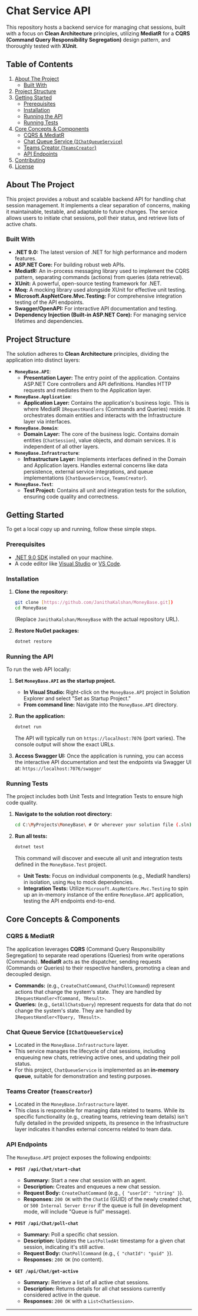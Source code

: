 # Chat Service API

This repository hosts a backend service for managing chat sessions, built with a focus on **Clean Architecture** principles, utilizing **MediatR** for a **CQRS (Command Query Responsibility Segregation)** design pattern, and thoroughly tested with **XUnit**.

## Table of Contents

1.  [About The Project](#about-the-project)
    * [Built With](#built-with)
2.  [Project Structure](#project-structure)
3.  [Getting Started](#getting-started)
    * [Prerequisites](#prerequisites)
    * [Installation](#installation)
    * [Running the API](#running-the-api)
    * [Running Tests](#running-tests)
4.  [Core Concepts & Components](#core-concepts--components)
    * [CQRS & MediatR](#cqrs--mediatr)
    * [Chat Queue Service (`IChatQueueService`)](#chat-queue-service-ichatqueueservice)
    * [Teams Creator (`TeamsCreator`)](#teams-creator-teamscreator)
    * [API Endpoints](#api-endpoints)
5.  [Contributing](#contributing)
6.  [License](#license)

## About The Project

This project provides a robust and scalable backend API for handling chat session management. It implements a clear separation of concerns, making it maintainable, testable, and adaptable to future changes. The service allows users to initiate chat sessions, poll their status, and retrieve lists of active chats.

### Built With

* **.NET 9.0:** The latest version of .NET for high performance and modern features.
* **ASP.NET Core:** For building robust web APIs.
* **MediatR:** An in-process messaging library used to implement the CQRS pattern, separating commands (actions) from queries (data retrieval).
* **XUnit:** A powerful, open-source testing framework for .NET.
* **Moq:** A mocking library used alongside XUnit for effective unit testing.
* **Microsoft.AspNetCore.Mvc.Testing:** For comprehensive integration testing of the API endpoints.
* **Swagger/OpenAPI:** For interactive API documentation and testing.
* **Dependency Injection (Built-in ASP.NET Core):** For managing service lifetimes and dependencies.

## Project Structure

The solution adheres to **Clean Architecture** principles, dividing the application into distinct layers:

* **`MoneyBase.API`**:
    * **Presentation Layer:** The entry point of the application. Contains ASP.NET Core controllers and API definitions. Handles HTTP requests and mediates them to the Application layer.
* **`MoneyBase.Application`**:
    * **Application Layer:** Contains the application's business logic. This is where MediatR `IRequestHandlers` (Commands and Queries) reside. It orchestrates domain entities and interacts with the Infrastructure layer via interfaces.
* **`MoneyBase.Domain`**:
    * **Domain Layer:** The core of the business logic. Contains domain entities (`ChatSession`), value objects, and domain services. It is independent of all other layers.
* **`MoneyBase.Infrastructure`**:
    * **Infrastructure Layer:** Implements interfaces defined in the Domain and Application layers. Handles external concerns like data persistence, external service integrations, and queue implementations (`ChatQueueService`, `TeamsCreator`).
* **`MoneyBase.Test`**:
    * **Test Project:** Contains all unit and integration tests for the solution, ensuring code quality and correctness.

## Getting Started

To get a local copy up and running, follow these simple steps.

### Prerequisites

* [.NET 9.0 SDK](https://dotnet.microsoft.com/download/dotnet/9.0) installed on your machine.
* A code editor like [Visual Studio](https://visualstudio.microsoft.com/downloads/) or [VS Code](https://code.visualstudio.com/).

### Installation

1.  **Clone the repository:**
    ```bash
    git clone [https://github.com/JanithaKalshan/MoneyBase.git])
    cd MoneyBase
    ```
    (Replace `JanithaKalshan/MoneyBase` with the actual repository URL).

2.  **Restore NuGet packages:**
    ```bash
    dotnet restore
    ```

### Running the API

To run the web API locally:

1.  **Set `MoneyBase.API` as the startup project.**
    * **In Visual Studio:** Right-click on the `MoneyBase.API` project in Solution Explorer and select "Set as Startup Project."
    * **From command line:** Navigate into the `MoneyBase.API` directory.

2.  **Run the application:**
    ```bash
    dotnet run
    ```
    The API will typically run on `https://localhost:7076` (port varies). The console output will show the exact URLs.

3.  **Access Swagger UI:** Once the application is running, you can access the interactive API documentation and test the endpoints via Swagger UI at:
    `https://localhost:7076/swagger` 
### Running Tests

The project includes both Unit Tests and Integration Tests to ensure high code quality.

1.  **Navigate to the solution root directory:**
    ```bash
    cd C:\MyProjects\MoneyBase\ # Or wherever your solution file (.sln) is located
    ```

2.  **Run all tests:**
    ```bash
    dotnet test
    ```
    This command will discover and execute all unit and integration tests defined in the `MoneyBase.Test` project.

    * **Unit Tests:** Focus on individual components (e.g., MediatR handlers) in isolation, using `Moq` to mock dependencies.
    * **Integration Tests:** Utilize `Microsoft.AspNetCore.Mvc.Testing` to spin up an in-memory instance of the entire `MoneyBase.API` application, testing the API endpoints end-to-end.

## Core Concepts & Components

### CQRS & MediatR

The application leverages **CQRS** (Command Query Responsibility Segregation) to separate read operations (Queries) from write operations (Commands). **MediatR** acts as the dispatcher, sending requests (Commands or Queries) to their respective handlers, promoting a clean and decoupled design.

* **Commands:** (e.g., `CreateChatCommand`, `ChatPollCommand`) represent actions that change the system's state. They are handled by `IRequestHandler<TCommand, TResult>`.
* **Queries:** (e.g., `GetAllChatsQuery`) represent requests for data that do not change the system's state. They are handled by `IRequestHandler<TQuery, TResult>`.

### Chat Queue Service (`IChatQueueService`)

* Located in the `MoneyBase.Infrastructure` layer.
* This service manages the lifecycle of chat sessions, including enqueuing new chats, retrieving active ones, and updating their poll status.
* For this project, `ChatQueueService` is implemented as an **in-memory queue**, suitable for demonstration and testing purposes. 

### Teams Creator (`TeamsCreator`)

* Located in the `MoneyBase.Infrastructure` layer.
* This class is responsible for managing data related to teams. While its specific functionality (e.g., creating teams, retrieving team details) isn't fully detailed in the provided snippets, its presence in the Infrastructure layer indicates it handles external concerns related to team data.

### API Endpoints

The `MoneyBase.API` project exposes the following endpoints:

* **`POST /api/Chat/start-chat`**
    * **Summary:** Start a new chat session with an agent.
    * **Description:** Creates and enqueues a new chat session.
    * **Request Body:** `CreateChatCommand` (e.g., `{ "userId": "string" }`).
    * **Responses:** `200 OK` with the `ChatId` (GUID) of the newly created chat, or `500 Internal Server Error` if the queue is full (in development mode, will include "Queue is full" message).

* **`POST /api/Chat/poll-chat`**
    * **Summary:** Poll a specific chat session.
    * **Description:** Updates the `LastPolledAt` timestamp for a given chat session, indicating it's still active.
    * **Request Body:** `ChatPollCommand` (e.g., `{ "chatId": "guid" }`).
    * **Responses:** `200 OK` (no content).

* **`GET /api/Chat/get-active`**
    * **Summary:** Retrieve a list of all active chat sessions.
    * **Description:** Returns details for all chat sessions currently considered active in the queue.
    * **Responses:** `200 OK` with a `List<ChatSession>`.

---

